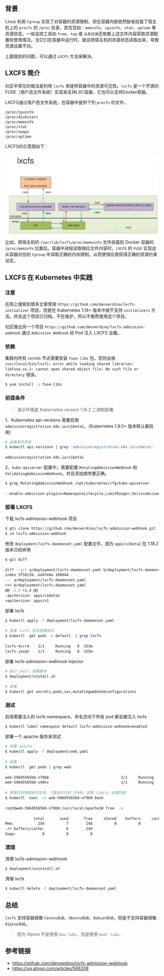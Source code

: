 ## 背景

Linux 利用 `Cgroup` 实现了对容器的资源限制，但在容器内部依然缺省挂载了宿主机上的 `procfs` 的 `/proc` 目录，其包含如：`meminfo`、`cpuinfo`、`stat`、`uptime` 等资源信息。一些监控工具如 `free`、`top` 或 `业务应用`还依赖上述文件内容获取资源配置和使用情况。当它们在容器中运行时，就会把宿主机的资源状态读取出来，导致资源设置不对。

上面提到的问题，可以通过 `LXCFS` 方法来解决。

## LXCFS 简介

社区中常见的做法是利用 `lxcfs` 来提供容器中的资源可见性。`lxcfs` 是一个开源的FUSE（用户态文件系统）实现来支持LXC容器，它也可以支持Docker容器。

LXCFS通过用户态文件系统，在容器中提供下列 `procfs` 的文件。

```
/proc/cpuinfo
/proc/diskstats
/proc/meminfo
/proc/stat
/proc/swaps
/proc/uptime
```

LXCFS的示意图如下：

![](/img/lxcfs-1.png)

比如，把宿主机的 `/var/lib/lxcfs/proc/memoinfo` 文件挂载到 Docker 容器的 `/proc/meminfo` 位置后。容器中进程读取相应文件内容时，`LXCFS` 的 `FUSE` 实现会从容器对应的 `Cgroup` 中读取正确的内存限制。从而使得应用获得正确的资源约束设定。

## LXCFS 在 Kubernetes 中实践

### 注意

在网上搜索到很多文章使用 `https://github.com/denverdino/lxcfs-initializer` 项目，但是在 Kubernetes 1.14+ 版本中就不支持 `initializers` 方法。并且这个项目已归档，不在维护，所以不推荐使用这个项目。

社区推出另一个项目 `https://github.com/denverdino/lxcfs-admission-webhook` 通过 `Admission Webhook` 给 Pod 注入 LXCFS 设置。

### 依赖

集群内所有 `CentOS` 节点需要安装 `fuse-libs` 包，否则会报 `/usr/local/bin/lxcfs: error while loading shared libraries: libfuse.so.2: cannot open shared object file: No such file or directory` 错误。

```bash
$ yum install -y fuse-libs
```

### 前提条件

> 演示环境是 Kubernetes version 1.18.2 二进制部署

1、Kubernetes api-versions 需要启用 `admissionregistration.k8s.io/v1beta1`。（Kubernetes 1.9.0+ 版本默认都启用）

```bash
# 查看是否开启
$ kubectl api-versions | grep 'admissionregistration.k8s.io/v1beta1'

admissionregistration.k8s.io/v1beta1
```

2、`kube-apiserver` 配置中，需要配置 `MutatingAdmissionWebhook` 和 `ValidatingAdmissionWebhook`。并且添加顺序要正确。

```bash
$ grep MutatingAdmissionWebhook /opt/kubernetes/cfg/kube-apiserver

--enable-admission-plugins=NamespaceLifecycle,LimitRanger,ServiceAccount,DefaultStorageClass,DefaultTolerationSeconds,MutatingAdmissionWebhook,ValidatingAdmissionWebhook,ResourceQuota,NodeRestriction \
```

### 部署 LXCFS

下载 lxcfs-admission-webhook 项目

```bash
$ gti clone https://github.com/denverdino/lxcfs-admission-webhook.git
$ cd lxcfs-admission-webhook
```

修改 `deployment/lxcfs-daemonset.yaml` 配置文件，因为 `apps/v1beta2` 在 1.18.2 版本已经弃用

```bash
$ git diff 

diff --git a/deployment/lxcfs-daemonset.yaml b/deployment/lxcfs-daemonset.yaml
index 5f58120..ea67e8a 100644
--- a/deployment/lxcfs-daemonset.yaml
+++ b/deployment/lxcfs-daemonset.yaml
@@ -1,4 +1,4 @@
-apiVersion: apps/v1beta2
+apiVersion: apps/v1
```

部署 lxcfs

```bash
$ kubectl apply -f deployment/lxcfs-daemonset.yaml

# 查看 lxcfs 是否部署成功
$ kubectl  get pods -n default  | grep lxcfs

lxcfs-4crr4    1/1     Running   0  153m
lxcfs-jmzpk    1/1     Running   0  155m
```

部署 lxcfs-admission-webhook injector

```bash
# 执行 shell 部署脚本
$ deployment/install.sh

# 查看
$ kubectl get secrets,pods,svc,mutatingwebhookconfigurations
```

### 测试

启用需要注入的 lxcfs namespace，命名空间下所有 pod 都会被注入 lxcfs

```bash
$ kubectl label namespace default lxcfs-admission-webhook=enabled
```

部署一个 apache 服务来测试

```bash
# 部署 apache 
$ kubectl apply -f deployment/web.yaml

# 查看
$ kubectl  get pods | grep web-

web-596d5565b8-n79b8                                 1/1     Running   0          125m
web-596d5565b8-s49nv                                 1/1     Running   0          133m

# 查看内存限制是否生效，下面显示内存 256Mi 就是 limits 设置的值
$ kubectl  exec -it web-596d5565b8-n79b8 bash

root@web-596d5565b8-n79b8:/usr/local/apache2# free  -m

             total       used       free     shared    buffers     cached
Mem:           256          7        248          0          0          0
-/+ buffers/cache:          6        249
Swap:            0          0          0
```

### 清理

清理 lxcfs-admission-webhook 

```bash
$ deployment/uninstall.sh
```

清理 lxcfs

```bash
$ kubectl delete -f deployment/lxcfs-daemonset.yaml
```

## 总结

`lxcfs` 支持容器镜像 `Centos系统`、`Ubuntu系统`、`Debian系统`，但是不支持容器镜像 `Alpine系统`。

> 因为 Alpine 不是使用 `Gnu libc`，而是使用 `musl libc`。

## 参考链接

- https://github.com/denverdino/lxcfs-admission-webhook
- https://yq.aliyun.com/articles/566208